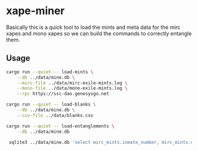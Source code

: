 
# xape-miner

Basically this is a quick tool to load the mints and meta data
for the mirc xapes and mono xapes so we can build the commands
to correctly entangle them.

## Usage


```bash
cargo run --quiet -- load-mints \
    --db ../data/mine.db \
    --mirc-file ../data/mirc-exile-mints.log \
    --mono-file ../data/mono-exile-mints.log \
    --rpc https://ssc-dao.genesysgo.net

cargo run --quiet -- load-blanks \
    --db ../data/mine.db \
    --csv-file ../data/blanks.csv

cargo run --quiet -- load-entanglements \
    --db ../data/mine.db

 sqlite3 ../data/mine.db 'select mirc_mints.inmate_number, mirc_mints.meta_name as mirc_meta_name, mono_mints.meta_name as mono_meta_name, mirc_mint_address, mono_mint_address, mirc_mints.meta_uri as mirc_meta_uri, mono_mints.meta_uri as mono_meta_uri, mirc_mints.image_uri as mirc_image_uri, mono_mints.image_uri as mono_image_uri from entanglements join mirc_mints on mirc_mints.mint_address = entanglements.mirc_mint_address join mono_mints on mono_mints.mint_address = entanglements.mono_mint_address order by cast(mirc_mints.inmate_number as number)' --header --csv  > entanglements.csv
 ```